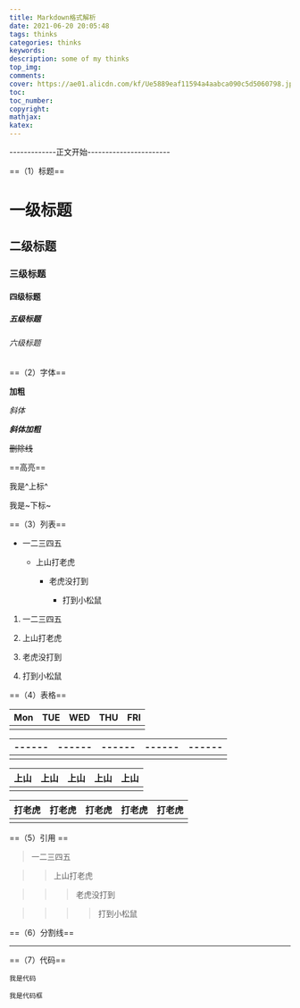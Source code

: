 ```yaml
---
title: Markdown格式解析
date: 2021-06-20 20:05:48
tags: thinks
categories: thinks
keywords:
description: some of my thinks
top_img: 
comments: 
cover: https://ae01.alicdn.com/kf/Ue5889eaf11594a4aabca090c5d5060798.jpg
toc:  
toc_number:
copyright:
mathjax:
katex:
---
```


-------------正文开始-----------------------

==（1）标题==

# 一级标题

## 二级标题

### 三级标题

#### 四级标题

##### 五级标题

###### 六级标题

==（2）字体==

**加粗**

*斜体*

***斜体加粗***

~~删除线~~

==高亮==

我是^上标^

我是~下标~

==（3）列表==

+ 一二三四五

  + 上山打老虎

    + 老虎没打到

      + 打到小松鼠

1. 一二三四五

2. 上山打老虎

3. 老虎没打到

4. 打到小松鼠

==（4）表格==



| Mon  | TUE  | WED  | THU  | FRI  |
| ---- | ---- | ---- | ---- | ---- |
|      |      |      |      |      |



| ------ | ------ | ------ | ------ | ------ |
| ------ | ------ | ------ | ------ | ------ |
|        |        |        |        |        |



| 上山 | 上山 | 上山 | 上山 | 上山 |
| ---- | ---- | ---- | ---- | ---- |
|      |      |      |      |      |



| 打老虎 | 打老虎 | 打老虎 | 打老虎 | 打老虎 |
| ------ | ------ | ------ | ------ | ------ |
|        |        |        |        |        |



==（5）引用 ==





>一二三四五

>>上山打老虎

>>>老虎没打到

>>>>打到小松鼠

==（6）分割线==

---------------------

==（7）代码==



`我是代码`

```
我是代码框


```
